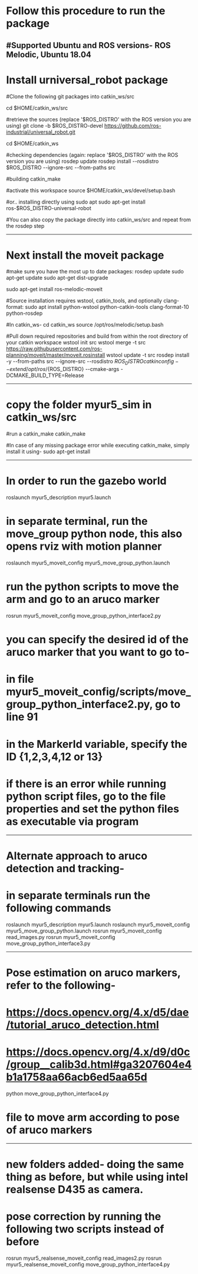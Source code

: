 # Follow this procedure to run the package 
#Supported Ubuntu and ROS versions- ROS Melodic, Ubuntu 18.04
---------------------------------------------------------------------------------
# Install urniversal_robot package
#Clone the following git packages into catkin_ws/src

cd $HOME/catkin_ws/src

#retrieve the sources (replace '$ROS_DISTRO' with the ROS version you are using)
git clone -b $ROS_DISTRO-devel https://github.com/ros-industrial/universal_robot.git

cd $HOME/catkin_ws

#checking dependencies (again: replace '$ROS_DISTRO' with the ROS version you are using)
rosdep update
rosdep install --rosdistro $ROS_DISTRO --ignore-src --from-paths src

#building
catkin_make

#activate this workspace
source $HOME/catkin_ws/devel/setup.bash

#or.. installing directly using sudo apt
sudo apt-get install ros-$ROS_DISTRO-universal-robot

#You can also copy the package directly into catkin_ws/src and repeat from the rosdep step

----------------------------------------------------------------------------------
# Next install the moveit package

#make sure you have the most up to date packages:
rosdep update
sudo apt-get update
sudo apt-get dist-upgrade

sudo apt-get install ros-melodic-moveit

#Source installation requires wstool, catkin_tools, and optionally clang-format:
sudo apt install python-wstool python-catkin-tools clang-format-10 python-rosdep

#In catkin_ws-
cd catkin_ws
source /opt/ros/melodic/setup.bash

#Pull down required repositories and build from within the root directory of your catkin workspace
wstool init src
wstool merge -t src https://raw.githubusercontent.com/ros-planning/moveit/master/moveit.rosinstall
wstool update -t src
rosdep install -y --from-paths src --ignore-src --rosdistro ${ROS_DISTRO}
catkin config --extend /opt/ros/${ROS_DISTRO} --cmake-args -DCMAKE_BUILD_TYPE=Release

-----------------------------------------------------------------------------------

# copy the folder myur5_sim in catkin_ws/src

#run a catkin_make
catkin_make

#In case of any missing package error while executing catkin_make, simply install it using-
sudo apt-get install <package name>

------------------------------------------------------------------------------------
  
# In order to run the gazebo world
roslaunch myur5_description myur5.launch

# in separate terminal, run the move_group python node, this also opens rviz with motion planner
roslaunch myur5_moveit_config myur5_move_group_python.launch

# run the python scripts to move the arm and go to an aruco marker
rosrun myur5_moveit_config move_group_python_interface2.py

# you can specify the desired id of the aruco marker that you want to go to-
# in file myur5_moveit_config/scripts/move_group_python_interface2.py, go to line 91
# in the MarkerId variable, specify the ID {1,2,3,4,12 or 13}

# if there is an error while running python script files, go to the file properties and set the python files as executable via program

----------------------------------------------------------------------------------------

# Alternate approach to aruco detection and tracking-
# in separate terminals run the following commands

roslaunch myur5_description myur5.launch
roslaunch myur5_moveit_config myur5_move_group_python.launch
rosrun myur5_moveit_config read_images.py
rosrun myur5_moveit_config move_group_python_interface3.py

------------------------------------------------------------------------------------------

# Pose estimation on aruco markers, refer to the following-
# https://docs.opencv.org/4.x/d5/dae/tutorial_aruco_detection.html
# https://docs.opencv.org/4.x/d9/d0c/group__calib3d.html#ga3207604e4b1a1758aa66acb6ed5aa65d

python move_group_python_interface4.py
# file to move arm according to pose of aruco markers


---------------------------------------------------------------------------------------
# new folders added- doing the same thing as before, but while using intel realsense D435 as camera.

# pose correction by running the following two scripts instead of before
rosrun myur5_realsense_moveit_config read_images2.py
rosrun myur5_realsense_moveit_config move_group_python_interface4.py


